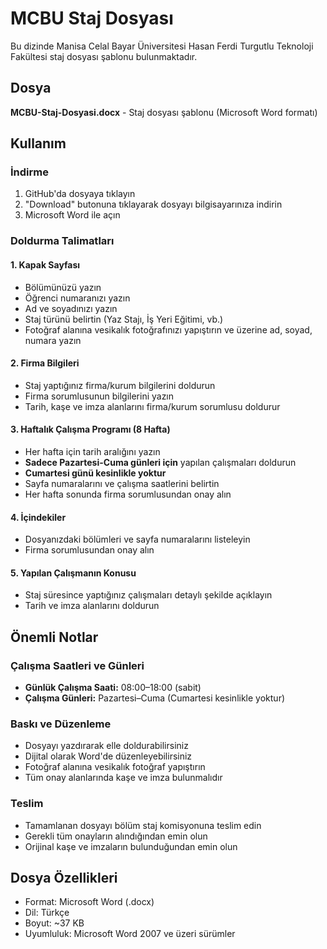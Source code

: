 # MCBU Staj Dosyası

Bu dizinde Manisa Celal Bayar Üniversitesi Hasan Ferdi Turgutlu Teknoloji Fakültesi staj dosyası şablonu bulunmaktadır.

## Dosya

**MCBU-Staj-Dosyasi.docx** - Staj dosyası şablonu (Microsoft Word formatı)

## Kullanım

### İndirme
1. GitHub'da dosyaya tıklayın
2. "Download" butonuna tıklayarak dosyayı bilgisayarınıza indirin
3. Microsoft Word ile açın

### Doldurma Talimatları

#### 1. Kapak Sayfası
- Bölümünüzü yazın
- Öğrenci numaranızı yazın  
- Ad ve soyadınızı yazın
- Staj türünü belirtin (Yaz Stajı, İş Yeri Eğitimi, vb.)
- Fotoğraf alanına vesikalık fotoğrafınızı yapıştırın ve üzerine ad, soyad, numara yazın

#### 2. Firma Bilgileri
- Staj yaptığınız firma/kurum bilgilerini doldurun
- Firma sorumlusunun bilgilerini yazın
- Tarih, kaşe ve imza alanlarını firma/kurum sorumlusu doldurur

#### 3. Haftalık Çalışma Programı (8 Hafta)
- Her hafta için tarih aralığını yazın
- **Sadece Pazartesi-Cuma günleri için** yapılan çalışmaları doldurun
- **Cumartesi günü kesinlikle yoktur**
- Sayfa numaralarını ve çalışma saatlerini belirtin
- Her hafta sonunda firma sorumlusundan onay alın

#### 4. İçindekiler
- Dosyanızdaki bölümleri ve sayfa numaralarını listeleyin
- Firma sorumlusundan onay alın

#### 5. Yapılan Çalışmanın Konusu
- Staj süresince yaptığınız çalışmaları detaylı şekilde açıklayın
- Tarih ve imza alanlarını doldurun

## Önemli Notlar

### Çalışma Saatleri ve Günleri
- **Günlük Çalışma Saati:** 08:00–18:00 (sabit)
- **Çalışma Günleri:** Pazartesi–Cuma (Cumartesi kesinlikle yoktur)

### Baskı ve Düzenleme
- Dosyayı yazdırarak elle doldurabilirsiniz
- Dijital olarak Word'de düzenleyebilirsiniz
- Fotoğraf alanına vesikalık fotoğraf yapıştırın
- Tüm onay alanlarında kaşe ve imza bulunmalıdır

### Teslim
- Tamamlanan dosyayı bölüm staj komisyonuna teslim edin
- Gerekli tüm onayların alındığından emin olun
- Orijinal kaşe ve imzaların bulunduğundan emin olun

## Dosya Özellikleri
- Format: Microsoft Word (.docx)
- Dil: Türkçe
- Boyut: ~37 KB
- Uyumluluk: Microsoft Word 2007 ve üzeri sürümler